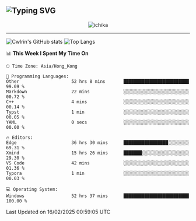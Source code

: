 ![Typing SVG](https://readme-typing-svg.demolab.com?font=Jost&size=24&pause=1000&color=7799EE&vCenter=true&multiline=true&random=false&width=435&height=100&lines=Hi+there;I'm+Sakurakouji+Nanaha;You+can+also+tell+me+Cwlrin%E2%98%86)
---
<p align="center">
  <img src="https://dlink.host/1drv/aHR0cHM6Ly8xZHJ2Lm1zL2kvYy9iZGU1MWU2MjVlZjhmY2M1L0VZa0hZVThWUnJGSHRIWVUxT1JwbVFjQllOU2t6cVNTVER0TXliYkNqOExhY1E_ZT10UUtFSkw.png" alt="ichika" border="0" />
</p>

---
![Cwlrin's GitHub stats](https://github-readme-stats.vercel.app/api?username=cwlrin&show_icons=true&theme=buefy)
![Top Langs](https://github-readme-stats.vercel.app/api/top-langs/?username=cwlrin&layout=compact&hide=html,css)

<!--START_SECTION:waka-->
📊 **This Week I Spent My Time On** 

```text
🕑︎ Time Zone: Asia/Hong_Kong

💬 Programming Languages: 
Other                    52 hrs 8 mins       █████████████████████████   99.09 % 
Markdown                 22 mins             ░░░░░░░░░░░░░░░░░░░░░░░░░   00.72 % 
C++                      4 mins              ░░░░░░░░░░░░░░░░░░░░░░░░░   00.14 % 
Typst                    1 min               ░░░░░░░░░░░░░░░░░░░░░░░░░   00.05 % 
YAML                     0 secs              ░░░░░░░░░░░░░░░░░░░░░░░░░   00.00 % 

🔥 Editors: 
Edge                     36 hrs 30 mins      █████████████████░░░░░░░░   69.31 % 
Xmind                    15 hrs 26 mins      ███████░░░░░░░░░░░░░░░░░░   29.30 % 
VS Code                  42 mins             ░░░░░░░░░░░░░░░░░░░░░░░░░   01.36 % 
Typora                   1 min               ░░░░░░░░░░░░░░░░░░░░░░░░░   00.03 % 

💻 Operating System: 
Windows                  52 hrs 37 mins      █████████████████████████   100.00 % 
```


 Last Updated on 16/02/2025 00:59:05 UTC
<!--END_SECTION:waka-->
